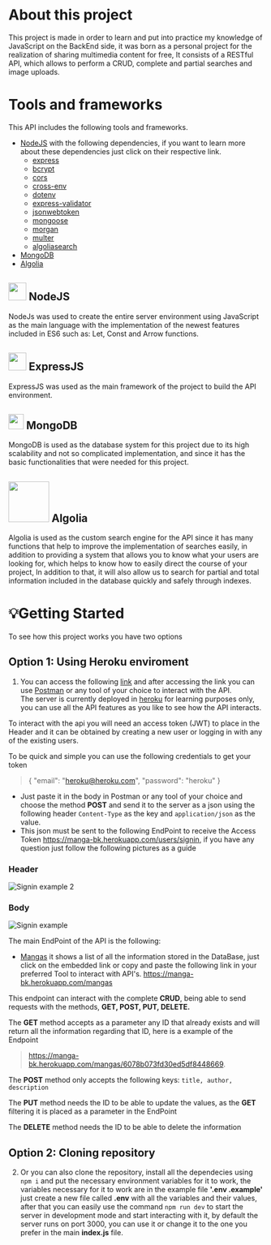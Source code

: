 # About this project 

This project is made in order to learn and put into practice my knowledge of JavaScript on the BackEnd side, it was born as a personal project for the realization of sharing multimedia content for free, It consists of a RESTful API, which allows to perform a CRUD, complete and partial searches and image uploads.

# Tools and frameworks
This API includes the following tools and frameworks.

- [NodeJS](https://nodejs.org/en/) with the following dependencies, if you want to learn more about these dependencies just click on their respective link.
  - [express](https://www.npmjs.com/package/express)
  - [bcrypt](https://www.npmjs.com/package/bcrypt)
  - [cors](https://www.npmjs.com/package/cors)
  - [cross-env](https://www.npmjs.com/package/cross-env)
  - [dotenv](https://www.npmjs.com/package/dotenv)
  - [express-validator](https://www.npmjs.com/package/express-validator)
  - [jsonwebtoken](https://www.npmjs.com/package/jsonwebtoken)
  - [mongoose](https://www.npmjs.com/package/mongoose)
  - [morgan](https://www.npmjs.com/package/morgan)
  - [multer](https://www.npmjs.com/package/multer)
  - [algoliasearch](https://www.npmjs.com/package/algoliasearch)
- [MongoDB](https://www.mongodb.com/)
- [Algolia](https://www.algolia.com/)

## <img src="https://emojis.slackmojis.com/emojis/images/1487369371/1776/nodejs.png?1487369371"  width="35"> NodeJS
NodeJs was used to create the entire server environment using JavaScript as the main language with the implementation of the newest features included in ES6 such as: Let, Const and Arrow functions.

## <img src="https://emojis.slackmojis.com/emojis/images/1487369371/1776/nodejs.png?1487369371"  width="35"> ExpressJS
ExpressJS was used as the main framework of the project to build the API environment.

## <img src="https://img.icons8.com/color/452/mongodb.png"  width="30"> MongoDB
MongoDB is used as the database system for this project due to its high scalability and not so complicated implementation, and since it has the basic functionalities that were needed for this project.

## <img src="https://github.algolia.com/assets/logo-algolia-22a6301916f308bf4f78b8b159b12716.svg" width="80"> Algolia 
Algolia is used as the custom search engine for the API since it has many functions that help to improve the implementation of searches easily, in addition to providing a system that allows you to know what your users are looking for, which helps to know how to easily direct the course of your project, In addition to that, it will also allow us to search for partial and total information included in the database quickly and safely through indexes.

# 💡Getting Started 
To see how this project works you have two options

## Option 1: Using Heroku enviroment
1. You can access the following [link](https://manga-bk.herokuapp.com/) and after accessing the link you can use [Postman](https://www.postman.com/) or any tool of your choice to interact with the API.                                                                                                                                                             
The server is currently deployed in [heroku](https://www.heroku.com/) for learning purposes only, you can use all the API features as you like to see how the API interacts.

To interact with the api you will need an access token (JWT) to place in the Header and it can be obtained by creating a new user or logging in with any of the existing users.

To be quick and simple you can use the following credentials to get your token 
>{
    "email": "heroku@heroku.com",
    "password": "heroku"
}

  - Just paste it in the body in Postman or any tool of your choice and choose the method **POST** and send it to the server as a json using the following header `Content-Type` as the key and `application/json` as the value.
  - This json must be sent to the following EndPoint to receive the Access Token https://manga-bk.herokuapp.com/users/signin, if you have any question just follow the following pictures as a guide


### Header
![Signin example 2](https://user-images.githubusercontent.com/29514668/118193890-c0c96080-b448-11eb-9635-672201687de3.png)

### Body
![Signin example](https://user-images.githubusercontent.com/29514668/118193546-2b2dd100-b448-11eb-8efe-895e8b40d7a1.png)

The main EndPoint of the API is the following:

- [Mangas](https://manga-bk.herokuapp.com/mangas) it shows a list of all the information stored in the DataBase, just click on the embedded link or copy and paste the following link in your preferred Tool to interact with API's. https://manga-bk.herokuapp.com/mangas

This endpoint can interact with the complete **CRUD**, being able to send requests with the methods, **GET, POST, PUT, DELETE.**

The **GET** method accepts as a parameter any ID that already exists and will return all the information regarding that ID, here is a example of the Endpoint
>https://manga-bk.herokuapp.com/mangas/6078b073fd30ed5df8448669.

The **POST** method only accepts the following keys: `title, author, description`

The **PUT** method needs the ID to be able to update the values, as the **GET** filtering it is placed as a parameter in the EndPoint

The **DELETE** method needs the ID to be able to delete the information
## Option 2: Cloning repository
2. Or you can also clone the repository, install all the dependecies using `npm i` and put the necessary environment variables for it to work, the variables necessary for it to work are in the example file **'.env .example'** just create a new file called **.env** with all the variables and their values, after that you can easily use the command `npm run dev` to start the server in development mode and start interacting with it, by default the server runs on port 3000, you can use it or change it to the one you prefer in the main **index.js** file.

